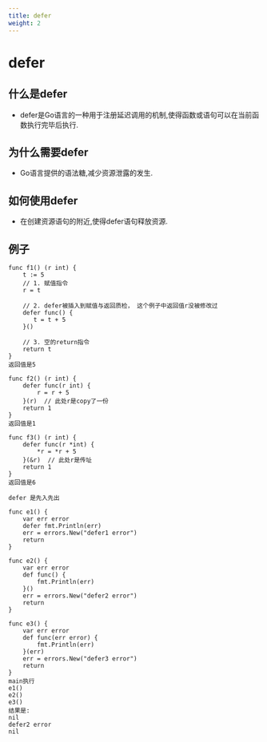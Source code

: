 ```yaml
---
title: defer
weight: 2
---
```


# defer 
## 什么是defer
* defer是Go语言的一种用于注册延迟调用的机制,使得函数或语句可以在当前函数执行完毕后执行.

## 为什么需要defer
* Go语言提供的语法糖,减少资源泄露的发生.

## 如何使用defer
* 在创建资源语句的附近,使得defer语句释放资源. 

## 例子
```$xslt
func f1() (r int) {
    t := 5
    // 1. 赋值指令
    r = t

    // 2. defer被插入到赋值与返回质检， 这个例子中返回值r没被修改过
    defer func() {
       t = t + 5 
    }()

    // 3. 空的return指令
    return t
}
返回值是5

func f2() (r int) {
    defer func(r int) {
        r = r + 5
    }(r)  // 此处r是copy了一份
    return 1
}
返回值是1

func f3() (r int) {
    defer func(r *int) {
        *r = *r + 5
    }(&r)  // 此处r是传址
    return 1
}
返回值是6

defer 是先入先出

func e1() {
    var err error
    defer fmt.Println(err)
    err = errors.New("defer1 error")
    return
}

func e2() {
    var err error
    def func() {
        fmt.Println(err)
    }()
    err = errors.New("defer2 error")
    return
}

func e3() {
    var err error
    def func(err error) {
        fmt.Println(err)
    }(err)
    err = errors.New("defer3 error")
    return
}
main执行
e1()
e2()
e3()
结果是:
nil
defer2 error
nil

```

